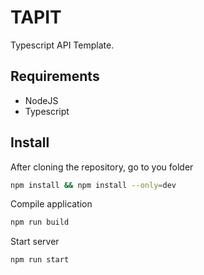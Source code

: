 # TAPIT
Typescript API Template.

## Requirements

- NodeJS
- Typescript

## Install 

After cloning the repository, go to you folder 

```bash
npm install && npm install --only=dev
```

Compile application
```bash
npm run build
```

Start server
```bash
npm run start
```